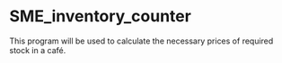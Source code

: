 # SME_inventory_counter
This program will be used to calculate the necessary prices of required stock in a café.
